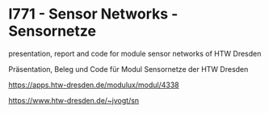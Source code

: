 # I771 - Sensor Networks - Sensornetze
presentation, report and code for module sensor networks of HTW Dresden

Präsentation, Beleg und Code für Modul Sensornetze der HTW Dresden

https://apps.htw-dresden.de/modulux/modul/4338

https://www.htw-dresden.de/~jvogt/sn
